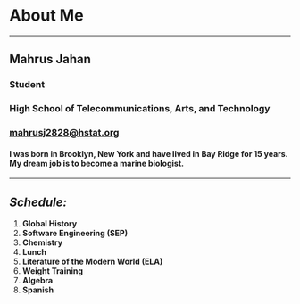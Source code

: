 # About Me

---

## Mahrus Jahan

### Student
### High School of Telecommunications, Arts, and Technology
### [mahrusj2828@hstat.org](https://mail.google.com/mail/u/1/#inbox)

#### I was born in Brooklyn, New York and have lived in Bay Ridge for 15 years. My dream job is to become a marine biologist.

---

## _Schedule:_

1. **Global History**
2. **Software Engineering (SEP)**
3. **Chemistry**
4. **Lunch**
5. **Literature of the Modern World (ELA)**
6. **Weight Training**
7. **Algebra**
8. **Spanish**

